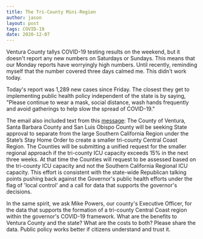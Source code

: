 ```yaml
---
title: The Tri-County Mini-Region
author: jason
layout: post
tags: COVID-19
date: 2020-12-07
---
```


Ventura County tallys COVID-19 testing results on the weekend, but it doesn't report any new numbers on Saturdays or Sundays.  This means that our Monday reports have worryingly high numbers.  Until recently, reminding myself that the number covered three days calmed me.  This didn't work today.

Today's report was 1,289 new cases since Friday.  The closest they get to implementing public health policy independent of the state is by saying, "Please continue to wear a mask, social distance, wash hands frequently and avoid gatherings to help slow the spread of COVID-19."

The email also included text from this [message](https://vcportal.ventura.org/CEO/VCNC/2020-12-07_PressRelease_SoCalRegionStayAtHomeOrders.pdf):
<quotation>
    The County of Ventura, Santa Barbara County and San Luis Obispo County will be seeking State approval to separate from the large Southern California Region under the State’s Stay Home Order to create a smaller tri-county Central Coast Region. The Counties will be submitting a unified request for the smaller regional approach if the tri-county ICU capacity exceeds 15% in the next three weeks. At that time the Counties will request to be assessed based on the tri-county ICU capacity and not the Southern California Regional ICU capacity.
</quotation>
This effort is consistent with the state-wide Republican talking points pushing back against the Governor's public health efforts under the flag of 'local control' and a call for data that supports the governor's decisions.

In the same spirit, we ask Mike Powers, our county's Executive Officer, for the data that supports the formation of a tri-county Central Coast region within the governor's COVID-19 framework.  What are the benefits to Ventura County and the state?  What are the costs to both?  Please share the data.  Public policy works better if citizens understand and trust it.

